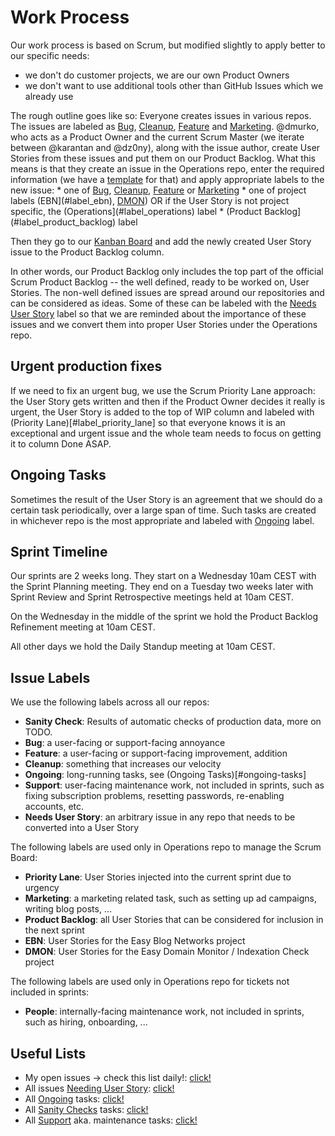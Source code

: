 # Work Process

Our work process is based on Scrum, but modified slightly to apply better to our specific needs:
 * we don't do customer projects, we are our own Product Owners
 * we don't want to use additional tools other than GitHub Issues which we already use

The rough outline goes like so: Everyone creates issues in various repos. The issues are labeled as [Bug](#label_bug), [Cleanup](#label_cleanup), [Feature](#label_feature) and [Marketing](#label_marketing). @dmurko, who acts as a Product Owner and the current Scrum Master (we iterate between @karantan and @dz0ny), along with the issue author, create User Stories from these issues and put them on our Product Backlog. What this means is that they create an issue in the Operations repo, enter the required information (we have a [template](https://github.com/niteoweb/operations/blob/master/.github/ISSUE_TEMPLATE.md) for that) and apply appropriate labels to the new issue:
    * one of [Bug](#label_bug), [Cleanup](#label_cleanup), [Feature](#label_feature) or [Marketing](#label_marketing)
    * one of project labels (EBN](#label_ebn), [DMON](#label_dmon)) OR if the User Story is not project specific, the (Operations](#label_operations) label
    * (Product Backlog](#label_product_backlog) label

Then they go to our [Kanban Board](https://github.com/niteoweb/operations/projects/1) and add the newly created User Story issue to the Product Backlog column.

In other words, our Product Backlog only includes the top part of the official Scrum Product Backlog -- the well defined, ready to be worked on, User Stories. The non-well defined issues are spread around our repositories and can be considered as ideas. Some of these can be labeled with the [Needs User Story](#label_needs_user_story) label so that we are reminded about the importance of these issues and we convert them into proper User Stories under the Operations repo.


## Urgent production fixes

If we need to fix an urgent bug, we use the Scrum Priority Lane approach: the User Story gets written and then if the Product Owner decides it really is urgent, the User Story is added to the top of WIP column and labeled with (Priority Lane)[#label_priority_lane] so that everyone knows it is an exceptional and urgent issue and the whole team needs to focus on getting it to column Done ASAP.


## Ongoing Tasks

Sometimes the result of the User Story is an agreement that we should do a certain task periodically, over a large span of time. Such tasks are created in whichever repo is the most appropriate and labeled with [Ongoing](#label_ongoing) label.


## Sprint Timeline

Our sprints are 2 weeks long. They start on a Wednesday 10am CEST with the Sprint Planning meeting. They end on a Tuesday two weeks later with Sprint Review and Sprint Retrospective meetings held at 10am CEST.

On the Wednesday in the middle of the sprint we hold the Product Backlog Refinement meeting at 10am CEST.

All other days we hold the Daily Standup meeting at 10am CEST.


## Issue Labels

We use the following labels across all our repos:
 * <a name="label_sanity_check"></a>**Sanity Check**: Results of automatic checks of production data, more on TODO.
 * <a name="label_bug"></a>**Bug**: a user-facing or support-facing annoyance
 * <a name="label_feature"></a>**Feature**: a user-facing or support-facing improvement, addition
 * <a name="label_cleanup"></a>**Cleanup**: something that increases our velocity
 * <a name="label_ongoing"></a>**Ongoing**: long-running tasks, see (Ongoing Tasks)[#ongoing-tasks]
 * <a name="label_support"></a>**Support**: user-facing maintenance work, not included in sprints, such as fixing subscription problems, resetting passwords, re-enabling accounts, etc.
 * <a name="label_needs_user_story"></a>**Needs User Story**: an arbitrary issue in any repo that needs to be converted into a User Story

The following labels are used only in Operations repo to manage the Scrum Board:
 * <a name="label_priority_lane"></a>**Priority Lane**: User Stories injected into the current sprint due to urgency
 * <a name="label_marketing"></a>**Marketing**: a marketing related task, such as setting up ad campaigns, writing blog posts, ...
 * <a name="label_product_backlog"></a>**Product Backlog**: all User Stories that can be considered for inclusion in the next sprint
 * <a name="label_ebn"></a>**EBN**: User Stories for the Easy Blog Networks project
 * <a name="label_dmon"></a>**DMON**: User Stories for the Easy Domain Monitor / Indexation Check project

The following labels are used only in Operations repo for tickets not included in sprints:
 * <a name="label_people"></a>**People**: internally-facing maintenance work, not included in sprints, such as hiring, onboarding, ...


## Useful Lists

 * My open issues -> check this list daily!: [click!](https://github.com/issues/assigned)
 * All issues [Needing User Story](#label_needs_user_story): [click!](https://github.com/search?utf8=%E2%9C%93&q=is%3Aopen+label%3A%22Needs+User+Story%22+org%3Aniteoweb&type=)
 * All [Ongoing](#label_ongoing) tasks: [click!](https://github.com/search?utf8=%E2%9C%93&q=is%3Aopen+label%3A%22Ongoing%22+org%3Aniteoweb&type=)
 * All [Sanity Checks](#label_sanity_check) tasks: [click!](https://github.com/search?utf8=%E2%9C%93&q=is%3Aopen+label%3A%22Sanity+Check%22+org%3Aniteoweb&type=)
 * All [Support](#label_support) aka. maintenance tasks: [click!](https://github.com/search?utf8=%E2%9C%93&q=is%3Aopen+label%3A%22Support%22+org%3Aniteoweb&type=)


